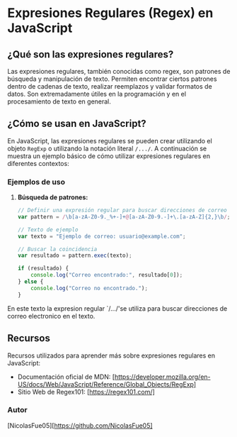 # Expresiones Regulares (Regex) en JavaScript

## ¿Qué son las expresiones regulares?

Las expresiones regulares, también conocidas como regex, son patrones de búsqueda y manipulación de texto. Permiten encontrar ciertos patrones dentro de cadenas de texto, realizar reemplazos y validar formatos de datos. Son extremadamente útiles en la programación y en el procesamiento de texto en general.

## ¿Cómo se usan en JavaScript?

En JavaScript, las expresiones regulares se pueden crear utilizando el objeto `RegExp` o utilizando la notación literal `/.../`. A continuación se muestra un ejemplo básico de cómo utilizar expresiones regulares en diferentes contextos:

### Ejemplos de uso

1. **Búsqueda de patrones:**

   ```javascript
   // Definir una expresión regular para buscar direcciones de correo electrónico
   var pattern = /\b[a-zA-Z0-9._%+-]+@[a-zA-Z0-9.-]+\.[a-zA-Z]{2,}\b/;

   // Texto de ejemplo
   var texto = "Ejemplo de correo: usuario@example.com";

   // Buscar la coincidencia
   var resultado = pattern.exec(texto);

   if (resultado) {
       console.log("Correo encontrado:", resultado[0]);
   } else {
       console.log("Correo no encontrado.");
   }
    ```

En este texto la expresion regular `/.../'se utiliza para buscar direcciones de correo electronico en el texto.

## Recursos
Recursos utilizados para aprender más sobre expresiones regulares en JavaScript:
- Documentación oficial de MDN: [https://developer.mozilla.org/en-US/docs/Web/JavaScript/Reference/Global_Objects/RegExp]
- Sitio Web de Regex101: [https://regex101.com/]

### Autor
[NicolasFue05][https://github.com/NicolasFue05]